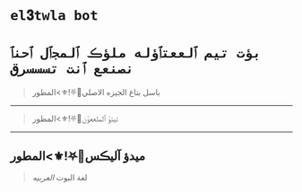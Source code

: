 # `el𝟑twla bot` 

# `بؤت تيم ٱلععتٱؤله ملؤڪ ٱلمجٱل ٱحنٱ نصنعع ٱنت تسسسرق` 

> باسل بتاع الجيزه الاصلي🥂⛧!⚜>المطور 
------------------

>تيتؤ ٱلملععؤن🥂⛧!⚜>المطور 
------------------

ميدؤ آليڪس🥂⛧!⚜>المطور 
------------------

> لغة البوت *العربيه*
